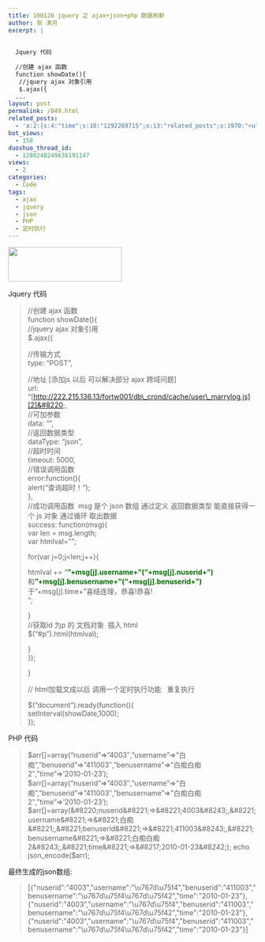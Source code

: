 ```yaml
---
title: 100126 jquery 之 ajax+json+php 数据刷新
author: 张 清月
excerpt: |
   
  
  Jquery 代码
  
  //创建 ajax 函数
  function showDate(){
   //jquery ajax 对象引用
   $.ajax({
  ...
layout: post
permalink: /849.html
related_posts:
  - 'a:2:{s:4:"time";s:10:"1292289715";s:13:"related_posts";s:1970:"<ul class="related_post"><li><a href="http://blog.80aj.com/2010/12/04/101204-phpase-%e5%8a%a0%e5%af%86/" title="101204 phpase 加密">101204 phpase 加密</a></li><li><a href="http://blog.80aj.com/2010/10/30/101030-%e6%96%87%e4%bb%b6%e6%8a%93%e5%8f%96-snoopy%e7%b1%bb%e4%bb%8b%e7%bb%8d/" title="101030 文件抓取 snoopy类介绍">101030 文件抓取 snoopy类介绍</a></li><li><a href="http://blog.80aj.com/2010/10/29/101029-php-%e4%ba%a7%e5%93%81%e5%ae%89%e8%a3%85%e7%a8%8b%e5%ba%8f%e5%88%b6%e4%bd%9c%e4%bb%a3%e7%a0%81demo/" title="101029 php 产品安装程序制作代码demo">101029 php 产品安装程序制作代码demo</a></li><li><a href="http://blog.80aj.com/2010/10/28/101028-php%e9%a1%b5%e9%9d%a2%e6%89%a7%e8%a1%8c%e6%97%b6%e9%97%b4class/" title="101028 php页面执行时间class">101028 php页面执行时间class</a></li><li><a href="http://blog.80aj.com/2010/09/13/100913-php%e6%8b%9b%e8%81%98%e5%b9%bf%e5%91%8a%e4%b8%80%e5%88%99/" title="100913 PHP招聘广告一则">100913 PHP招聘广告一则</a></li><li><a href="http://blog.80aj.com/2010/08/30/100830-2%e6%ac%be%e6%97%a5%e5%8e%86%e9%80%89%e6%8b%a9%e5%99%a8/" title="100830 2款日历选择器">100830 2款日历选择器</a></li><li><a href="http://blog.80aj.com/2010/08/22/100822-php-%e4%b9%a6%e7%b1%8d%e5%88%86%e4%ba%ab/" title="100822 php 书籍分享">100822 php 书籍分享</a></li><li><a href="http://blog.80aj.com/2010/08/21/100821-php%e4%b9%8b%e8%85%be%e8%ae%af%e5%be%ae%e5%8d%9a-api-%e4%bf%ae%e6%94%b9%e7%89%88/" title="100821 php之腾讯微博 Api 修改版">100821 php之腾讯微博 Api 修改版</a></li><li><a href="http://blog.80aj.com/2010/08/18/100818-%e5%85%b3%e4%ba%8ephp-%e9%9d%a2%e8%af%95/" title="100818 关于php 面试">100818 关于php 面试</a></li><li><a href="http://blog.80aj.com/2010/08/09/100809-php-%e7%ac%a6%e5%8f%b7%e6%b3%a8%e8%a7%a3-%e5%a4%a7%e5%85%a8/" title="100809 php 符号注解 大全">100809 php 符号注解 大全</a></li></ul>";}'
bot_views:
  - 158
duoshuo_thread_id:
  - 1280248249638191147
views:
  - 2
categories:
  - Code
tags:
  - ajax
  - jquery
  - json
  - PHP
  - 定时执行
---
```

[<img class="aligncenter size-full wp-image-850" title="logo_jquery" src="http://www.80aj.com/wp-content/uploads/2010/01/logo_jquery.gif" alt="" width="230" height="70" />][1]

Jquery 代码

> //创建 ajax 函数  
> function showDate(){  
> //jquery ajax 对象引用  
> $.ajax({
> 
> //传输方式  
> type: &#8220;POST&#8221;,
> 
> //地址 [添加js 以后 可以解决部分 ajax 跨域问题]  
> url: &#8220;[http://222.215.136.13/fortw001/db\_crond/cache/user\_marrylog.js][2]&#8220;,  
> //可加参数  
> data: &#8220;&#8221;,  
> //返回数据类型  
> dataType: &#8220;json&#8221;,  
> //超时时间  
> timeout: 5000,  
> //错误调用函数  
> error:function(){  
> alert(&#8220;查询超时！&#8221;);  
> },  
> //成功调用函数  msg 是个 json 数组 通过定义 返回数据类型 能直接获得一个 js 对象 通过循环 取出数据  
> success: function(msg){  
> var len = msg.length;  
> var htmlval=&#8221;";
> 
> for(var j=0;j<len;j++){
> 
> htmlval += &#8220;<font color=&#8217;#66FF00&#8242;><strong>&#8221;+msg[j].username+&#8221;(&#8220;+msg[j].nuserid+&#8221;)</strong></font>和<font color=&#8217;#66FF00&#8242;><strong>&#8221;+msg[j].benusername+&#8221;(&#8220;+msg[j].benuserid+&#8221;)</strong></font>于&#8221;+msg[j].time+&#8221;喜结连理，恭喜!恭喜!<br>&#8221;;
> 
> }  
> //获取id 为p 的 文档对象  插入 html  
> $(&#8220;#p&#8221;).html(htmlval);
> 
> }  
> });
> 
> }
> 
> // html加载文成以后 调用一个定时执行功能   重复执行
> 
> $(&#8220;document&#8221;).ready(function(){  
> setInterval(showDate,1000);  
> });

PHP 代码

> $arr[]=array(&#8220;nuserid&#8221;=>&#8221;4003&#8243;,&#8221;username&#8221;=>&#8221;白痴&#8221;,&#8221;benuserid&#8221;=>&#8221;411003&#8243;,&#8221;benusername&#8221;=>&#8221;白痴白痴2&#8243;,&#8221;time&#8221;=>&#8217;2010-01-23&#8242;);  
> $arr[]=array(&#8220;nuserid&#8221;=>&#8221;4003&#8243;,&#8221;username&#8221;=>&#8221;白痴&#8221;,&#8221;benuserid&#8221;=>&#8221;411003&#8243;,&#8221;benusername&#8221;=>&#8221;白痴白痴2&#8243;,&#8221;time&#8221;=>&#8217;2010-01-23&#8242;);  
> $arr[]=array(&#8220;nuserid&#8221;=>&#8221;4003&#8243;,&#8221;username&#8221;=>&#8221;白痴&#8221;,&#8221;benuserid&#8221;=>&#8221;411003&#8243;,&#8221;benusername&#8221;=>&#8221;白痴白痴2&#8243;,&#8221;time&#8221;=>&#8217;2010-01-23&#8242;);  
> echo json_encode($arr);

最终生成的json数组:

> [{"nuserid":"4003","username":"\u767d\u75f4","benuserid":"411003","benusername":"\u767d\u75f4\u767d\u75f42","time":"2010-01-23"},{"nuserid":"4003","username":"\u767d\u75f4","benuserid":"411003","benusername":"\u767d\u75f4\u767d\u75f42","time":"2010-01-23"},{"nuserid":"4003","username":"\u767d\u75f4","benuserid":"411003","benusername":"\u767d\u75f4\u767d\u75f42","time":"2010-01-23"}]

 [1]: http://www.80aj.com/wp-content/uploads/2010/01/logo_jquery.gif
 [2]: http://222.215.136.13/fortw001/db_crond/cache/user_marrylog.js
